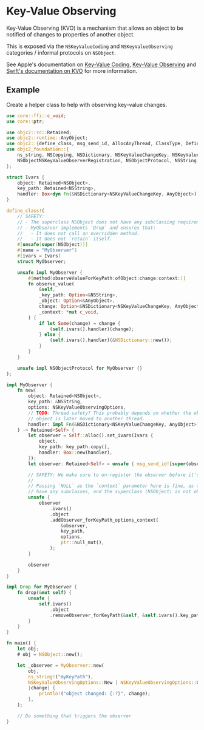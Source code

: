 # Key-Value Observing

Key-Value Observing (KVO) is a mechanism that allows an object to be notified of changes to properties of another object.

This is exposed via the `NSKeyValueCoding` and `NSKeyValueObserving` categories / informal protocols on `NSObject`.

See Apple's documentation on [Key-Value Coding][kvc-doc], [Key-Value Observing][kvo-doc] and [Swift's documentation on KVO][swift-kvo] for more information.

[kvc-doc]: https://developer.apple.com/library/archive/documentation/Cocoa/Conceptual/KeyValueCoding/index.html
[kvo-doc]: https://developer.apple.com/library/archive/documentation/Cocoa/Conceptual/KeyValueObserving/KeyValueObserving.html
[swift-kvo]: https://developer.apple.com/documentation/swift/using-key-value-observing-in-swift


## Example

Create a helper class to help with observing key-value changes.

```rust
use core::ffi::c_void;
use core::ptr;

use objc2::rc::Retained;
use objc2::runtime::AnyObject;
use objc2::{define_class, msg_send_id, AllocAnyThread, ClassType, DefinedClass};
use objc2_foundation::{
    ns_string, NSCopying, NSDictionary, NSKeyValueChangeKey, NSKeyValueObservingOptions, NSObject,
    NSObjectNSKeyValueObserverRegistration, NSObjectProtocol, NSString,
};

struct Ivars {
    object: Retained<NSObject>,
    key_path: Retained<NSString>,
    handler: Box<dyn Fn(&NSDictionary<NSKeyValueChangeKey, AnyObject>) + 'static>,
}

define_class!(
    // SAFETY:
    // - The superclass NSObject does not have any subclassing requirements.
    // - MyObserver implements `Drop` and ensures that:
    //   - It does not call an overridden method.
    //   - It does not `retain` itself.
    #[unsafe(super(NSObject))]
    #[name = "MyObserver"]
    #[ivars = Ivars]
    struct MyObserver;

    unsafe impl MyObserver {
        #[method(observeValueForKeyPath:ofObject:change:context:)]
        fn observe_value(
            &self,
            _key_path: Option<&NSString>,
            _object: Option<&AnyObject>,
            change: Option<&NSDictionary<NSKeyValueChangeKey, AnyObject>>,
            _context: *mut c_void,
        ) {
            if let Some(change) = change {
                (self.ivars().handler)(change);
            } else {
                (self.ivars().handler)(&NSDictionary::new());
            }
        }
    }

    unsafe impl NSObjectProtocol for MyObserver {}
);

impl MyObserver {
    fn new(
        object: Retained<NSObject>,
        key_path: &NSString,
        options: NSKeyValueObservingOptions,
        // TODO: Thread safety? This probably depends on whether the observed
        // object is later moved to another thread.
        handler: impl Fn(&NSDictionary<NSKeyValueChangeKey, AnyObject>) + 'static + Send + Sync,
    ) -> Retained<Self> {
        let observer = Self::alloc().set_ivars(Ivars {
            object,
            key_path: key_path.copy(),
            handler: Box::new(handler),
        });
        let observer: Retained<Self> = unsafe { msg_send_id![super(observer), init] };

        // SAFETY: We make sure to un-register the observer before it's deallocated.
        //
        // Passing `NULL` as the `context` parameter here is fine, as the observer does not
        // have any subclasses, and the superclass (NSObject) is not observing anything.
        unsafe {
            observer
                .ivars()
                .object
                .addObserver_forKeyPath_options_context(
                    &observer,
                    key_path,
                    options,
                    ptr::null_mut(),
                );
        }

        observer
    }
}

impl Drop for MyObserver {
    fn drop(&mut self) {
        unsafe {
            self.ivars()
                .object
                .removeObserver_forKeyPath(&self, &self.ivars().key_path);
        }
    }
}

fn main() {
    let obj;
    # obj = NSObject::new();

    let _observer = MyObserver::new(
        obj,
        ns_string!("myKeyPath"),
        NSKeyValueObservingOptions::New | NSKeyValueObservingOptions::Old,
        |change| {
            println!("object changed: {:?}", change);
        },
    );

    // Do something that triggers the observer
}
```
